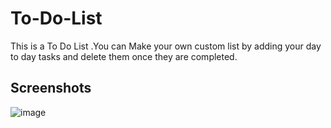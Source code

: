 # To-Do-List
This is a To Do List .You can Make your own custom list by adding your day to day tasks and delete them once they are completed. 

## Screenshots
![image](https://user-images.githubusercontent.com/92449243/175774531-8e8fb3a3-e3e7-451e-99af-6fecbb22534a.png)
